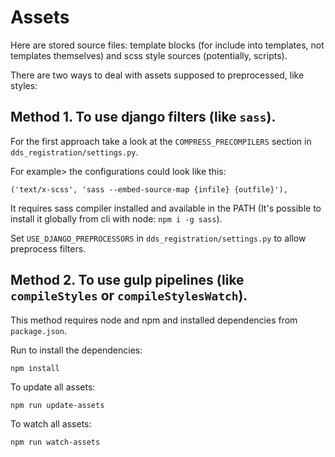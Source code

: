 # Assets


Here are stored source files: template blocks (for include into templates, not templates themselves) and scss style sources (potentially, scripts).

There are two ways to deal with assets supposed to preprocessed, like styles:


## Method 1. To use django filters (like `sass`).

For the first approach take a look at the `COMPRESS_PRECOMPILERS` section in `dds_registration/settings.py`.

For example> the configurations could look like this:

```
('text/x-scss', 'sass --embed-source-map {infile} {outfile}'),
```

It requires sass compiler installed and available in the PATH (It's possible to install it globally from cli with node: `npm i -g sass`).

Set `USE_DJANGO_PREPROCESSORS` in `dds_registration/settings.py` to allow preprocess filters.


## Method 2. To use gulp pipelines (like `compileStyles` or `compileStylesWatch`).

This method requires node and npm and installed dependencies from `package.json`.

Run to install the dependencies:

```
npm install
```

To update all assets:

```
npm run update-assets
```

To watch all assets:

```
npm run watch-assets
```

